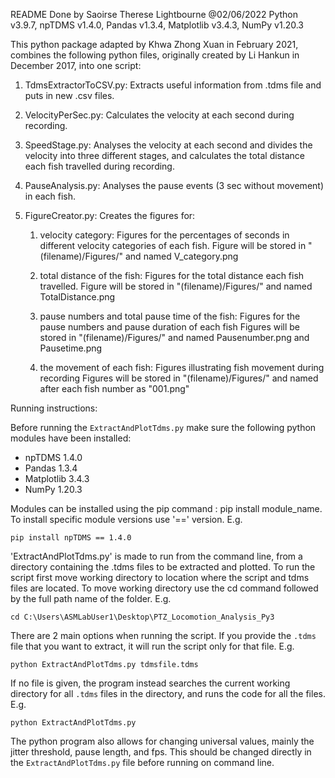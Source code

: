 README 
Done by Saoirse Therese Lightbourne @02/06/2022
Python v3.9.7, npTDMS v1.4.0, Pandas v1.3.4, Matplotlib v3.4.3, NumPy v1.20.3

This python package adapted by Khwa Zhong Xuan in February 2021, combines the following python files, 
originally created by  Li Hankun in December 2017, into one script:

1. TdmsExtractorToCSV.py:
Extracts useful information from .tdms file and puts in new .csv files.

2. VelocityPerSec.py:
Calculates the velocity at each second during recording. 

3. SpeedStage.py:
Analyses the velocity at each second and divides the velocity into three different stages, 
and calculates the total distance each fish travelled during recording. 


4. PauseAnalysis.py:
Analyses the pause events (3 sec without movement) in each fish.


5. FigureCreator.py:
Creates the figures for:
	1. velocity category:
		Figures for the percentages of seconds in different velocity categories of each fish.
		Figure will be stored in "(filename)/Figures/" and named V_category.png
		
	2. total distance of the fish:
		Figures for the total distance each fish travelled.
		Figure will be stored in "(filename)/Figures/" and named TotalDistance.png
		
	3. pause numbers and total pause time of the fish:
		Figures for the pause numbers and pause duration of each fish
		Figures will be stored in "(filename)/Figures/" and named Pausenumber.png and Pausetime.png
		
	4. the movement of each fish:
		Figures illustrating fish movement during recording
		Figures will be stored in "(filename)/Figures/" and named after each fish number as "001.png"
		

  
Running instructions: 

Before running the `ExtractAndPlotTdms.py` make sure the following python modules have been installed:

- npTDMS 1.4.0
- Pandas 1.3.4
- Matplotlib 3.4.3
- NumPy 1.20.3

Modules can be installed using the pip command : pip install module_name. To install specific module versions use '==' version.
E.g.
```
pip install npTDMS == 1.4.0

```

'ExtractAndPlotTdms.py' is made to run from the command line, from a directory
containing the .tdms files to be extracted and plotted. To run the script first move working directory to location 
where the script and tdms files are located. To move working directory use the cd command followed by the full path name of the folder.
E.g.
```
cd C:\Users\ASMLabUser1\Desktop\PTZ_Locomotion_Analysis_Py3

```

There are 2 main options when running the script. If you provide the `.tdms` file that you want to
extract, it will run the script only for that file. E.g.

```
python ExtractAndPlotTdms.py tdmsfile.tdms
```

If no file is given, the program instead searches the current working directory
for all `.tdms` files in the directory, and runs the code for all the files.
E.g.

```
python ExtractAndPlotTdms.py
```

The python program also allows for changing universal values, mainly the jitter
threshold, pause length, and fps. This should be changed directly in the
`ExtractAndPlotTdms.py` file before running on command line.
